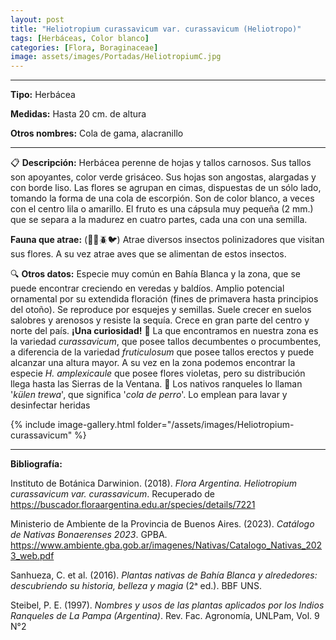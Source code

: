 ```yaml
---
layout: post
title: "Heliotropium curassavicum var. curassavicum (Heliotropo)"
tags: [Herbáceas, Color blanco]
categories: [Flora, Boraginaceae]
image: assets/images/Portadas/HeliotropiumC.jpg
---
```


***

**Tipo:** Herbácea

**Medidas:** Hasta 20 cm. de altura

**Otros nombres:** Cola de gama, alacranillo

***

📋 **Descripción:** Herbácea perenne de hojas y tallos carnosos. Sus tallos son apoyantes, color verde grisáceo. Sus hojas son angostas, alargadas y con borde liso. Las flores se agrupan en cimas, dispuestas de un sólo lado, tomando la forma de una cola de escorpión. Son de color blanco, a veces con el centro lila o amarillo. El fruto es una cápsula muy pequeña (2 mm.) que se separa a la madurez en cuatro partes, cada una con una semilla.

**Fauna que atrae:** (🦋🐝🪲🐦) Atrae diversos insectos polinizadores que visitan sus flores. A su vez atrae aves que se alimentan de estos insectos.

🔍 **Otros datos:** Especie muy común en Bahía Blanca y la zona, que se puede encontrar creciendo en veredas y baldíos. Amplio potencial ornamental por su extendida floración (fines de primavera hasta principios del otoño). Se reproduce por esquejes y semillas. Suele crecer en suelos salobres y arenosos y resiste la sequía. Crece en gran parte del centro y norte del país. 
**¡Una curiosidad!** 👀 La que encontramos en nuestra zona es la variedad *curassavicum*, que posee tallos decumbentes o procumbentes, a diferencia de la variedad *fruticulosum* que posee tallos erectos y puede alcanzar una altura mayor. A su vez en la zona podemos encontrar la especie *H. amplexicaule* que posee flores violetas, pero su distribución llega hasta las Sierras de la Ventana.
👀 Los nativos ranqueles lo llaman '*külen trewa*', que significa '*cola de perro*'. Lo emplean para lavar y desinfectar heridas

 {% include image-gallery.html folder="/assets/images/Heliotropium-curassavicum" %}

***

**Bibliografía:**

Instituto de Botánica Darwinion. (2018). *Flora Argentina. Heliotropium curassavicum var. curassavicum*. Recuperado de https://buscador.floraargentina.edu.ar/species/details/7221

Ministerio de Ambiente de la Provincia de Buenos Aires. (2023). *Catálogo de Nativas Bonaerenses 2023*. GPBA. https://www.ambiente.gba.gob.ar/imagenes/Nativas/Catalogo_Nativas_2023_web.pdf

Sanhueza, C. et al. (2016). *Plantas nativas de Bahía Blanca y alrededores: descubriendo su historia, belleza y magia* (2ᵃ ed.). BBF UNS.

Steibel, P. E. (1997). *Nombres y usos de las plantas aplicados por los Indios Ranqueles de La Pampa (Argentina)*. Rev. Fac. Agronomía, UNLPam, Vol. 9 N°2